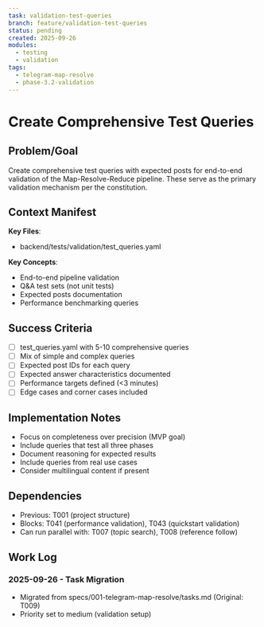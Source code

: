 ```yaml
---
task: validation-test-queries
branch: feature/validation-test-queries
status: pending
created: 2025-09-26
modules:
  - testing
  - validation
tags:
  - telegram-map-resolve
  - phase-3.2-validation
---
```


# Create Comprehensive Test Queries

## Problem/Goal
Create comprehensive test queries with expected posts for end-to-end validation of the Map-Resolve-Reduce pipeline. These serve as the primary validation mechanism per the constitution.

## Context Manifest
**Key Files**:
- backend/tests/validation/test_queries.yaml

**Key Concepts**:
- End-to-end pipeline validation
- Q&A test sets (not unit tests)
- Expected posts documentation
- Performance benchmarking queries

## Success Criteria
- [ ] test_queries.yaml with 5-10 comprehensive queries
- [ ] Mix of simple and complex queries
- [ ] Expected post IDs for each query
- [ ] Expected answer characteristics documented
- [ ] Performance targets defined (<3 minutes)
- [ ] Edge cases and corner cases included

## Implementation Notes
- Focus on completeness over precision (MVP goal)
- Include queries that test all three phases
- Document reasoning for expected results
- Include queries from real use cases
- Consider multilingual content if present

## Dependencies
- Previous: T001 (project structure)
- Blocks: T041 (performance validation), T043 (quickstart validation)
- Can run parallel with: T007 (topic search), T008 (reference follow)

## Work Log
### 2025-09-26 - Task Migration
- Migrated from specs/001-telegram-map-resolve/tasks.md (Original: T009)
- Priority set to medium (validation setup)